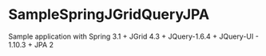 SampleSpringJGridQueryJPA
=========================

Sample application with Spring 3.1 + JGrid 4.3 + JQuery-1.6.4  + JQuery-UI - 1.10.3 + JPA 2
